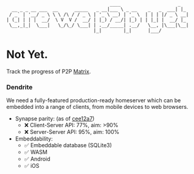 ```
                                      ____                     _   
  __ _ _ __ ___  __      _____   _ __|___ \ _ __    _   _  ___| |_ 
 / _` | '__/ _ \ \ \ /\ / / _ \ | '_ \ __) | '_ \  | | | |/ _ \ __|
| (_| | | |  __/  \ V  V /  __/ | |_) / __/| |_) | | |_| |  __/ |_ 
 \__,_|_|  \___|   \_/\_/ \___| | .__/_____| .__/   \__, |\___|\__|
                                |_|        |_|      |___/          
```

# Not Yet.

Track the progress of P2P [Matrix](https://matrix.org).

### Dendrite 

We need a fully-featured production-ready homeserver which can be embedded into a range of clients, from mobile devices to web browsers.

<!-- TODO: Automatically generate -->
- Synapse parity: (as of [cee12a7](https://github.com/matrix-org/dendrite/commit/cee12a7ab06c0b41499e13ccd8d4ea3cd4832ab0))
    * ❌ Client-Server API: 77%, aim: >90%
    * ❌ Server-Server API: 95%, aim: 100%
- Embeddability:
    * ✅ Embeddable database (SQLite3)
    * ✅ WASM
    * ✅ Android
    * ✅ iOS